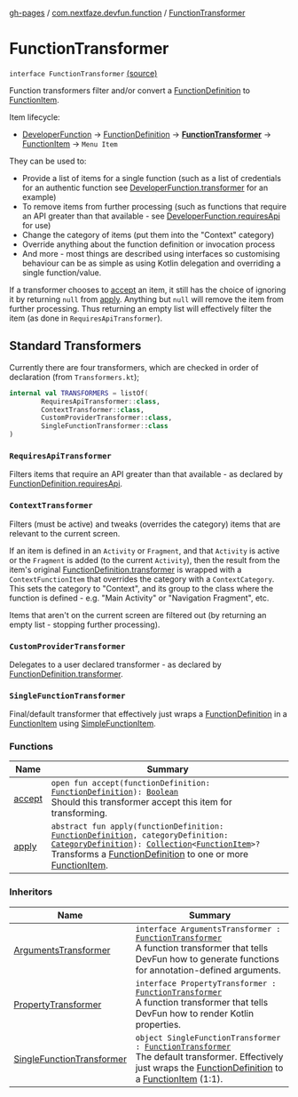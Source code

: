 [gh-pages](../../index.md) / [com.nextfaze.devfun.function](../index.md) / [FunctionTransformer](./index.md)

# FunctionTransformer

`interface FunctionTransformer` [(source)](https://github.com/NextFaze/dev-fun/tree/master/devfun-annotations/src/main/java/com/nextfaze/devfun/function/FunctionTransformer.kt#L55)

Function transformers filter and/or convert a [FunctionDefinition](../-function-definition/index.md) to [FunctionItem](../-function-item/index.md).

Item lifecycle:

* [DeveloperFunction](../-developer-function/index.md) → [FunctionDefinition](../-function-definition/index.md) → **[FunctionTransformer](./index.md)** → [FunctionItem](../-function-item/index.md) → `Menu Item`

They can be used to:

* Provide a list of items for a single function (such as a list of credentials for an authentic function see
[DeveloperFunction.transformer](../-developer-function/transformer.md) for an example)
* To remove items from further processing (such as functions that require an API greater than that available - see
[DeveloperFunction.requiresApi](../-developer-function/requires-api.md) for use)
* Change the category of items (put them into the "Context" category)
* Override anything about the function definition or invocation process
* And more - most things are described using interfaces so customising behaviour can be as simple as using Kotlin delegation and overriding a single function/value.

If a transformer chooses to [accept](accept.md) an item, it still has the choice of ignoring it by returning `null` from [apply](apply.md).
Anything but `null` will remove the item from further processing. Thus returning an empty list will effectively
filter the item (as done in `RequiresApiTransformer`).

## Standard Transformers

Currently there are four transformers, which are checked in order of declaration (from `Transformers.kt`);

``` kotlin
internal val TRANSFORMERS = listOf(
        RequiresApiTransformer::class,
        ContextTransformer::class,
        CustomProviderTransformer::class,
        SingleFunctionTransformer::class
)
```

### `RequiresApiTransformer`

Filters items that require an API greater than that available - as declared by [FunctionDefinition.requiresApi](../-function-definition/requires-api.md).

### `ContextTransformer`

Filters (must be active) and tweaks (overrides the category) items that are relevant to the current screen.

If an item is defined in an `Activity` or `Fragment`, and that `Activity` is active or the `Fragment` is added (to
the current `Activity`), then the result from the item's original [FunctionDefinition.transformer](../-function-definition/transformer.md) is wrapped with a
`ContextFunctionItem` that overrides the category with a `ContextCategory`. This sets the category to "Context", and
its group to the class where the function is defined -  e.g. "Main Activity" or "Navigation Fragment", etc.

Items that aren't on the current screen are filtered out (by returning an empty list - stopping further processing).

### `CustomProviderTransformer`

Delegates to a user declared transformer - as declared by [FunctionDefinition.transformer](../-function-definition/transformer.md).

### `SingleFunctionTransformer`

Final/default transformer that effectively just wraps a [FunctionDefinition](../-function-definition/index.md) in a [FunctionItem](../-function-item/index.md) using [SimpleFunctionItem](../-simple-function-item/index.md).

### Functions

| Name | Summary |
|---|---|
| [accept](accept.md) | `open fun accept(functionDefinition: `[`FunctionDefinition`](../-function-definition/index.md)`): `[`Boolean`](https://kotlinlang.org/api/latest/jvm/stdlib/kotlin/-boolean/index.html)<br>Should this transformer accept this item for transforming. |
| [apply](apply.md) | `abstract fun apply(functionDefinition: `[`FunctionDefinition`](../-function-definition/index.md)`, categoryDefinition: `[`CategoryDefinition`](../../com.nextfaze.devfun.category/-category-definition/index.md)`): `[`Collection`](https://kotlinlang.org/api/latest/jvm/stdlib/kotlin.collections/-collection/index.html)`<`[`FunctionItem`](../-function-item/index.md)`>?`<br>Transforms a [FunctionDefinition](../-function-definition/index.md) to one or more [FunctionItem](../-function-item/index.md). |

### Inheritors

| Name | Summary |
|---|---|
| [ArgumentsTransformer](../-arguments-transformer.md) | `interface ArgumentsTransformer : `[`FunctionTransformer`](./index.md)<br>A function transformer that tells DevFun how to generate functions for annotation-defined arguments. |
| [PropertyTransformer](../-property-transformer.md) | `interface PropertyTransformer : `[`FunctionTransformer`](./index.md)<br>A function transformer that tells DevFun how to render Kotlin properties. |
| [SingleFunctionTransformer](../-single-function-transformer/index.md) | `object SingleFunctionTransformer : `[`FunctionTransformer`](./index.md)<br>The default transformer. Effectively just wraps the [FunctionDefinition](../-function-definition/index.md) to a [FunctionItem](../-function-item/index.md) (1:1). |
